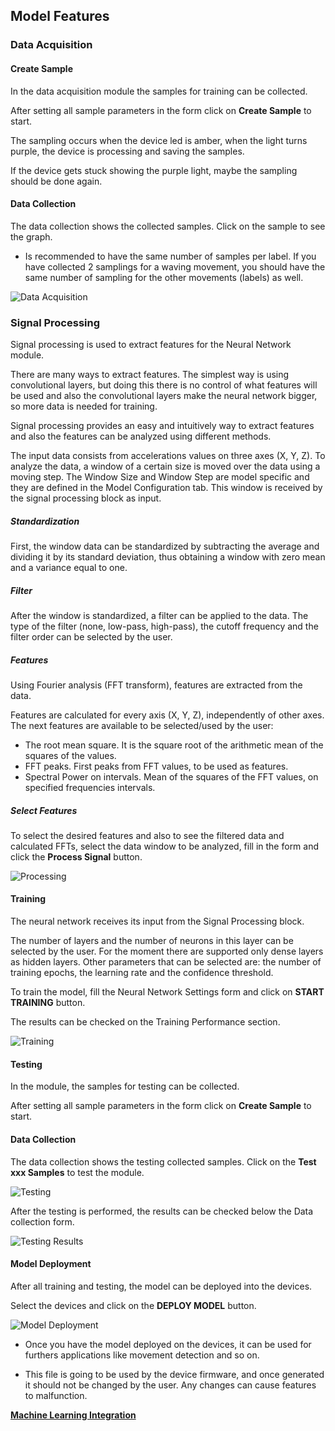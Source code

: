 ## Model Features

### Data Acquisition

#### Create Sample

In the data acquisition module the samples for training can be collected.

After setting all sample parameters in the form click on **Create Sample** to start.

The sampling occurs when the device led is amber, when the light turns purple, the device is processing and saving the samples.

If the device gets stuck showing the purple light, maybe the sampling should be done again.

#### Data Collection

The data collection shows the collected samples. Click on the sample to see the graph.

* Is recommended to have the same number of samples per label. If you have collected 2 samplings for a waving movement, you should have the same number of sampling for the other movements (labels) as well.

![Data Acquisition](/gitbook/assets/pybytes/ml/data_acquisition_graph.png)

### Signal Processing

Signal processing is used to extract features for the Neural Network module.

There are many ways to extract features. The simplest way is using convolutional layers, but doing this there is no control of what features will be used and also the convolutional layers make the neural network bigger, so more data is needed for training.

Signal processing provides an easy and intuitively way to extract features and also the features can be analyzed using different methods.

The input data consists from accelerations values on three axes (X, Y, Z). To analyze the data, a window of a certain size is moved over the data using a moving step. The Window Size and Window Step are model specific and they are defined in the Model Configuration tab. This window is received by the signal processing block as input.

##### Standardization

First, the window data can be standardized by subtracting the average and dividing it by its standard deviation, thus obtaining a window with zero mean and a variance equal to one.

##### Filter

After the window is standardized, a filter can be applied to the data. The type of the filter (none, low-pass, high-pass), the cutoff frequency and the filter order can be selected by the user.

##### Features

Using Fourier analysis (FFT transform), features are extracted from the data.

Features are calculated for every axis (X, Y, Z), independently of other axes. The next features are available to be selected/used by the user:

-	The root mean square. It is the square root of the arithmetic mean of the squares of the values.
-	FFT peaks. First peaks from FFT values, to be used as features.
-	Spectral Power on intervals. Mean of the squares of the FFT values, on specified frequencies intervals.

##### Select Features

To select the desired features and also to see the filtered data and calculated FFTs, select the data window to be analyzed, fill in the form and click the **Process Signal** button.

![Processing](/gitbook/assets/pybytes/ml/processing.png)

#### Training

The neural network receives its input from the Signal Processing block.

The number of layers and the number of neurons in this layer can be selected by the user. For the moment there are supported only dense layers as hidden layers.  Other parameters that can be selected are: the number of training epochs, the learning rate and the confidence threshold.

To train the model, fill the Neural Network Settings form and click on **START TRAINING** button.

The results can be checked on the Training Performance section.

![Training](/gitbook/assets/pybytes/ml/training.png)

#### Testing

In the module, the samples for testing can be collected.

After setting all sample parameters in the form click on **Create Sample** to start.

#### Data Collection

The data collection shows the testing collected samples. Click on the **Test xxx Samples** to test the module.

![Testing](/gitbook/assets/pybytes/ml/testing.png)

After the testing is performed, the results can be checked below the Data collection form.

![Testing Results](/gitbook/assets/pybytes/ml/testing_results.png)

#### Model Deployment

After all training and testing, the model can be deployed into the devices.

Select the devices and click on the **DEPLOY MODEL** button.

![Model Deployment](/gitbook/assets/pybytes/ml/deploy.png)

* Once you have the model deployed on the devices, it can be used for furthers applications like movement detection and so on.

* This file is going to be used by the device firmware, and once generated it should not be changed by the user. Any changes can cause features to malfunction.


[**Machine Learning Integration**](/pybytes/mlintegration)

